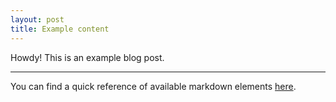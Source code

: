 ```yaml
---
layout: post
title: Example content
---
```


Howdy! This is an example blog post. 

---

You can find a quick reference of available markdown elements [here](https://kramdown.gettalong.org/quickref.html).
